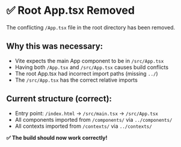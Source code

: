 # ✅ Root App.tsx Removed

The conflicting `/App.tsx` file in the root directory has been removed.

## Why this was necessary:
- Vite expects the main App component to be in `/src/App.tsx`
- Having both `/App.tsx` and `/src/App.tsx` causes build conflicts
- The root App.tsx had incorrect import paths (missing `../`)
- The `/src/App.tsx` has the correct relative imports

## Current structure (correct):
- Entry point: `/index.html` → `/src/main.tsx` → `/src/App.tsx`
- All components imported from `/components/` via `../components/`
- All contexts imported from `/contexts/` via `../contexts/`

**✅ The build should now work correctly!**